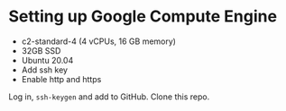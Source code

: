 # Setting up Google Compute Engine

* c2-standard-4 (4 vCPUs, 16 GB memory)
* 32GB SSD
* Ubuntu 20.04
* Add ssh key
* Enable http and https

Log in, `ssh-keygen` and add to GitHub. Clone this repo.